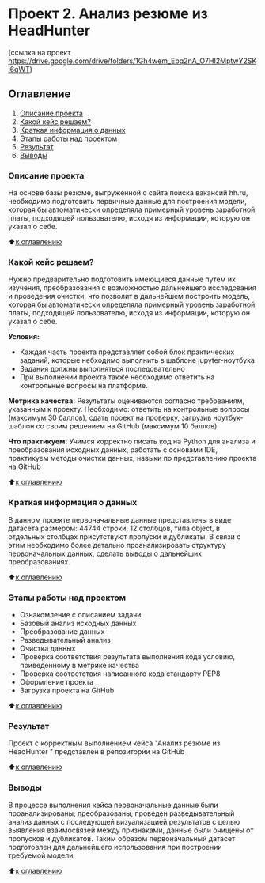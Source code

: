 # Проект 2. Анализ резюме из HeadHunter 
  (ссылка на проект https://drive.google.com/drive/folders/1Gh4wem_Ebq2nA_O7HI2MptwY2SKi6qWT)

## Оглавление
1. [Описание проекта](https://github.com/Maria-27A/game/blob/main/skillfactory/PROJECT_1.Resume_analysis_from_HeadHunter/README.md#Описание-проекта)
2. [Какой кейс решаем?](https://github.com/Maria-27A/game/blob/main/skillfactory/PROJECT_1.Resume_analysis_from_HeadHunter/README.md#Какой-кейс-решаем)
3. [Краткая информация о данных](https://github.com/Maria-27A/game/blob/main/skillfactory/PROJECT_1.Resume_analysis_from_HeadHunter/README.md#Краткая-информация-о-данных)
4. [Этапы работы над проектом](https://github.com/Maria-27A/game/blob/main/skillfactory/PROJECT_1.Resume_analysis_from_HeadHunter/README.md#Этапы-работы-над-проектом)
5. [Результат](https://github.com/Maria-27A/game/blob/main/skillfactory/PROJECT_1.Resume_analysis_from_HeadHunter/README.md#Результат)
6. [Выводы](https://github.com/Maria-27A/game/blob/main/skillfactory/PROJECT_1.Resume_analysis_from_HeadHunter/README.md#Выводы)

### Описание проекта
На основе базы резюме, выгруженной с сайта поиска вакансий hh.ru, необходимо подготовить первичные данные для построения модели, которая бы автоматически определяла примерный уровень заработной платы, подходящей пользователю, исходя из информации, которую он указал о себе. 

:arrow_up:[к оглавлению](https://github.com/Maria-27A/game/tree/main/skillfactory/PROJECT_1.Resume_analysis_from_HeadHunter/README.md#Оглавление)

### Какой кейс решаем?
Нужно предварительно подготовить имеющиеся данные путем их изучения, преобразования с возможностью дальнейшего исследования и проведения очистки, что позволит в дальнейшем построить модель, которая бы автоматически определяла примерный уровень заработной платы, подходящей пользователю, исходя из информации, которую он указал о себе.

**Условия:**
- Каждая часть проекта представляет собой блок практических заданий, которые небходимо выполнить в шаблоне jupyter-ноутбука
- Задания должны выполняться последовательно
- При выполнении проекта также необходимо ответить на контрольные вопросы на платформе.

**Метрика качества:**
Результаты оцениваются согласно требованиям, указанным к проекту. 
Необходимо: ответить на контрольные вопросы (максимум 30 баллов), сдать проект на проверку, загрузив ноутбук-шаблон со своим решением на GitHub (максимум 10 баллов)

**Что практикуем:**
Учимся корректно писать код на Python для анализа и преобразования исходных данных, работать с основами IDE, практикуем методы очистки данных, навыки по представлению проекта на GitHub

:arrow_up:[к оглавлению](https://github.com/Maria-27A/game/tree/main/skillfactory/PROJECT_1.Resume_analysis_from_HeadHunter/README.md#Оглавление)

### Краткая информация о данных
В данном проекте первоначальные данные представлены в виде датасета размером: 44744 строки, 12 столбцов, типа object, в отдельных столбцах присутствуют пропуски и дубликаты. В связи с этим необходимо более детально проанализировать структуру первоначальных данных, сделать выводы о дальнейших преобразованиях. 

:arrow_up:[к оглавлению](https://github.com/Maria-27A/game/tree/main/skillfactory/PROJECT_1.Resume_analysis_from_HeadHunter/README.md#Оглавление)

### Этапы работы над проектом
- Ознакомление с описанием задачи
- Базовый анализ исходных данных
- Преобразование данных
- Разведывательный анализ
- Очистка данных
- Проверка соответствия результата выполнения кода условию, приведенному в метрике качества
- Проверка соответствия написанного кода стандарту PEP8
- Оформление проекта
- Загрузка проекта на GitHub 

:arrow_up:[к оглавлению](https://github.com/Maria-27A/game/tree/main/skillfactory/PROJECT_1.Resume_analysis_from_HeadHunter/README.md#Оглавление)

### Результат
Проект c корректным выполнением кейса "Анализ резюме из HeadHunter " представлен в репозитории на GitHub

:arrow_up:[к оглавлению](https://github.com/Maria-27A/game/tree/main/skillfactory/PROJECT_1.Resume_analysis_from_HeadHunter/README.md#Оглавление)

### Выводы
В процессе выполнения кейса первоначальные данные были проанализированы, преобразованы, проведен разведывательный анализ данных с последующей визуализацией результатов с целью выявления взаимосвязей между признаками, данные были очищены от пропусков и дубликатов. Таким образом первоначальный датасет подготовлен для дальнейшего использования при построении требуемой модели. 

:arrow_up:[к оглавлению](https://github.com/Maria-27A/game/tree/main/skillfactory/PROJECT_1.Resume_analysis_from_HeadHunter/README.md#Оглавление)